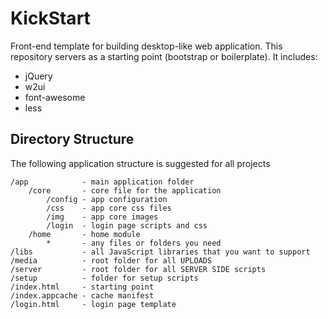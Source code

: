 KickStart
==============

Front-end template for building desktop-like web application. This repository servers as a 
starting point (bootstrap or boilerplate). It includes:

- jQuery
- w2ui
- font-awesome
- less

Directory Structure
--------------------

The following application structure is suggested for all projects

	/app 			- main application folder
		/core		- core file for the application
			/config - app configuration
			/css	- app core css files
			/img	- app core images
			/login	- login page scripts and css
		/home		- home module
			*		- any files or folders you need
	/libs			- all JavaScript libraries that you want to support
	/media			- root folder for all UPLOADS
	/server			- root folder for all SERVER SIDE scripts
	/setup			- folder for setup scripts
	/index.html  	- starting point
	/index.appcache - cache manifest
	/login.html  	- login page template
